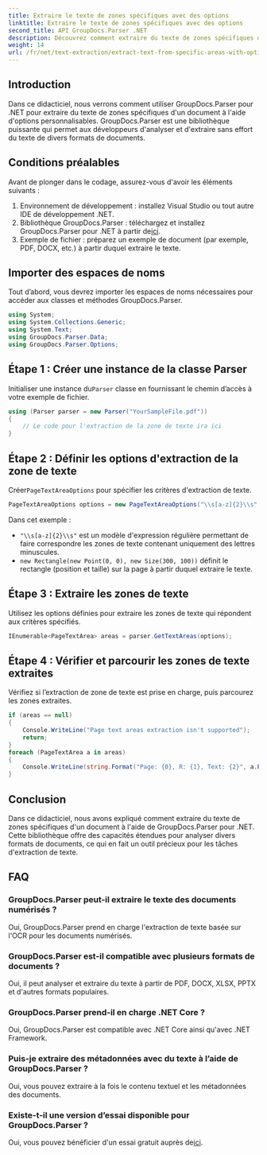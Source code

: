```yaml
---
title: Extraire le texte de zones spécifiques avec des options
linktitle: Extraire le texte de zones spécifiques avec des options
second_title: API GroupDocs.Parser .NET
description: Découvrez comment extraire du texte de zones spécifiques dans des documents à l'aide de GroupDocs.Parser pour .NET. Explorez les options avancées d'extraction de texte avec ce didacticiel.
weight: 14
url: /fr/net/text-extraction/extract-text-from-specific-areas-with-options/
---
```

## Introduction
Dans ce didacticiel, nous verrons comment utiliser GroupDocs.Parser pour .NET pour extraire du texte de zones spécifiques d'un document à l'aide d'options personnalisables. GroupDocs.Parser est une bibliothèque puissante qui permet aux développeurs d'analyser et d'extraire sans effort du texte de divers formats de documents.
## Conditions préalables
Avant de plonger dans le codage, assurez-vous d'avoir les éléments suivants :
1. Environnement de développement : installez Visual Studio ou tout autre IDE de développement .NET.
2.  Bibliothèque GroupDocs.Parser : téléchargez et installez GroupDocs.Parser pour .NET à partir de[ici](https://releases.groupdocs.com/parser/net/).
3. Exemple de fichier : préparez un exemple de document (par exemple, PDF, DOCX, etc.) à partir duquel extraire le texte.

## Importer des espaces de noms
Tout d’abord, vous devrez importer les espaces de noms nécessaires pour accéder aux classes et méthodes GroupDocs.Parser.
```csharp
using System;
using System.Collections.Generic;
using System.Text;
using GroupDocs.Parser.Data;
using GroupDocs.Parser.Options;
```
## Étape 1 : Créer une instance de la classe Parser
 Initialiser une instance du`Parser` classe en fournissant le chemin d’accès à votre exemple de fichier.
```csharp
using (Parser parser = new Parser("YourSampleFile.pdf"))
{
    // Le code pour l'extraction de la zone de texte ira ici
}
```
## Étape 2 : Définir les options d'extraction de la zone de texte
 Créer`PageTextAreaOptions` pour spécifier les critères d'extraction de texte.
```csharp
PageTextAreaOptions options = new PageTextAreaOptions("\\s[a-z]{2}\\s", new Rectangle(new Point(0, 0), new Size(300, 100)));
```
Dans cet exemple :
- `"\\s[a-z]{2}\\s"` est un modèle d'expression régulière permettant de faire correspondre les zones de texte contenant uniquement des lettres minuscules.
- `new Rectangle(new Point(0, 0), new Size(300, 100))` définit le rectangle (position et taille) sur la page à partir duquel extraire le texte.
## Étape 3 : Extraire les zones de texte
Utilisez les options définies pour extraire les zones de texte qui répondent aux critères spécifiés.
```csharp
IEnumerable<PageTextArea> areas = parser.GetTextAreas(options);
```
## Étape 4 : Vérifier et parcourir les zones de texte extraites
Vérifiez si l’extraction de zone de texte est prise en charge, puis parcourez les zones extraites.
```csharp
if (areas == null)
{
    Console.WriteLine("Page text areas extraction isn't supported");
    return;
}
foreach (PageTextArea a in areas)
{
    Console.WriteLine(string.Format("Page: {0}, R: {1}, Text: {2}", a.Page.Index, a.Rectangle, a.Text));
}
```

## Conclusion
Dans ce didacticiel, nous avons expliqué comment extraire du texte de zones spécifiques d'un document à l'aide de GroupDocs.Parser pour .NET. Cette bibliothèque offre des capacités étendues pour analyser divers formats de documents, ce qui en fait un outil précieux pour les tâches d'extraction de texte.

## FAQ
### GroupDocs.Parser peut-il extraire le texte des documents numérisés ?
Oui, GroupDocs.Parser prend en charge l'extraction de texte basée sur l'OCR pour les documents numérisés.
### GroupDocs.Parser est-il compatible avec plusieurs formats de documents ?
Oui, il peut analyser et extraire du texte à partir de PDF, DOCX, XLSX, PPTX et d'autres formats populaires.
### GroupDocs.Parser prend-il en charge .NET Core ?
Oui, GroupDocs.Parser est compatible avec .NET Core ainsi qu'avec .NET Framework.
### Puis-je extraire des métadonnées avec du texte à l’aide de GroupDocs.Parser ?
Oui, vous pouvez extraire à la fois le contenu textuel et les métadonnées des documents.
### Existe-t-il une version d’essai disponible pour GroupDocs.Parser ?
 Oui, vous pouvez bénéficier d'un essai gratuit auprès de[ici](https://releases.groupdocs.com/).
